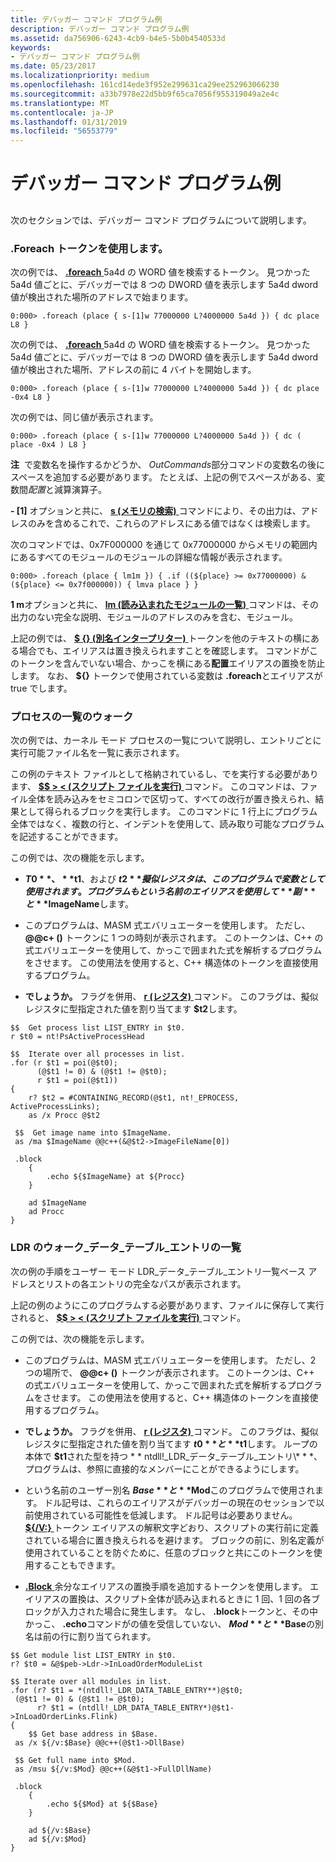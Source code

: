 ```yaml
---
title: デバッガー コマンド プログラム例
description: デバッガー コマンド プログラム例
ms.assetid: da756906-6243-4cb9-b4e5-5b0b4540533d
keywords:
- デバッガー コマンド プログラム例
ms.date: 05/23/2017
ms.localizationpriority: medium
ms.openlocfilehash: 161cd14ede3f952e299631ca29ee252963066230
ms.sourcegitcommit: a33b7978e22d5bb9f65ca7056f955319049a2e4c
ms.translationtype: MT
ms.contentlocale: ja-JP
ms.lasthandoff: 01/31/2019
ms.locfileid: "56553779"
---
```

# <a name="debugger-command-program-examples"></a>デバッガー コマンド プログラム例


## <span id="ddk_debugger_command_program_examples_dbg"></span><span id="DDK_DEBUGGER_COMMAND_PROGRAM_EXAMPLES_DBG"></span>


次のセクションでは、デバッガー コマンド プログラムについて説明します。

### <a name="span-idusingtheforeachtokenspanspan-idusingtheforeachtokenspanusing-the-foreach-token"></a><span id="using_the__foreach_token"></span><span id="USING_THE__FOREACH_TOKEN"></span>.Foreach トークンを使用します。

次の例では、 [ **.foreach** ](-foreach.md) 5a4d の WORD 値を検索するトークン。 見つかった 5a4d 値ごとに、デバッガーでは 8 つの DWORD 値を表示します 5a4d dword 値が検出された場所のアドレスで始まります。

```dbgcmd
0:000> .foreach (place { s-[1]w 77000000 L?4000000 5a4d }) { dc place L8 } 
```

次の例では、 [ **.foreach** ](-foreach.md) 5a4d の WORD 値を検索するトークン。 見つかった 5a4d 値ごとに、デバッガーでは 8 つの DWORD 値を表示します 5a4d dword 値が検出された場所、アドレスの前に 4 バイトを開始します。

```dbgcmd
0:000> .foreach (place { s-[1]w 77000000 L?4000000 5a4d }) { dc place -0x4 L8 } 
```

次の例では、同じ値が表示されます。

```dbgcmd
0:000> .foreach (place { s-[1]w 77000000 L?4000000 5a4d }) { dc ( place -0x4 ) L8 } 
```

**注**  で変数名を操作するかどうか、 *OutCommands*部分コマンドの変数名の後にスペースを追加する必要があります。 たとえば、上記の例でスペースがある、変数間*配置*と減算演算子。

 

**- \[1\]** オプションと共に、 [ **s (メモリの検索)** ](s--search-memory-.md)コマンドにより、その出力は、アドレスのみを含めるこれで、これらのアドレスにある値ではなくは検索します。

次のコマンドでは、0x7F000000 を通じて 0x77000000 からメモリの範囲内にあるすべてのモジュールのモジュールの詳細な情報が表示されます。

```dbgcmd
0:000> .foreach (place { lm1m }) { .if ((${place} >= 0x77000000) & (${place} <= 0x7f000000)) { lmva place } } 
```

**1 m**オプションと共に、 [ **lm (読み込まれたモジュールの一覧)** ](lm--list-loaded-modules-.md)コマンドは、その出力のない完全な説明、モジュールのアドレスのみを含む、モジュール。

上記の例では、 [ **$ {} (別名インタープリター)** ](-------alias-interpreter-.md)トークンを他のテキストの横にある場合でも、エイリアスは置き換えられますことを確認します。 コマンドがこのトークンを含んでいない場合、かっこを横にある**配置**エイリアスの置換を防止します。 なお、 **${}** トークンで使用されている変数は **.foreach**とエイリアスが true でします。

### <a name="span-idwalkingtheprocesslistspanspan-idwalkingtheprocesslistspanwalking-the-process-list"></a><span id="walking_the_process_list"></span><span id="WALKING_THE_PROCESS_LIST"></span>プロセスの一覧のウォーク

次の例では、カーネル モード プロセスの一覧について説明し、エントリごとに実行可能ファイル名を一覧に表示されます。

この例のテキスト ファイルとして格納されているし、でを実行する必要があります、 [  **$$ &gt; &lt; (スクリプト ファイルを実行)** ](-----------------------a---run-script-file-.md)コマンド。 このコマンドは、ファイル全体を読み込みをセミコロンで区切って、すべての改行が置き換えられ、結果として得られるブロックを実行します。 このコマンドに 1 行上にプログラム全体ではなく、複数の行と、インデントを使用して、読み取り可能なプログラムを記述することができます。

この例では、次の機能を示します。

-   **$T0**、 **$t1**、および **$t2**擬似レジスタは、このプログラムで変数として使用されます。 プログラムもという名前のエイリアスを使用して**副**と **$ImageName**します。

-   このプログラムは、MASM 式エバリュエーターを使用します。 ただし、 **@@c+ ()** トークンに 1 つの時刻が表示されます。 このトークンは、C++ の式エバリュエーターを使用して、かっこで囲まれた式を解析するプログラムをさせます。 この使用法を使用すると、C++ 構造体のトークンを直接使用するプログラム。

-   **でしょうか。** フラグを併用、 [ **r (レジスタ)** ](r--registers-.md)コマンド。 このフラグは、擬似レジスタに型指定された値を割り当てます **$t2**します。

```dbgcmd
$$  Get process list LIST_ENTRY in $t0.
r $t0 = nt!PsActiveProcessHead

$$  Iterate over all processes in list.
.for (r $t1 = poi(@$t0);
      (@$t1 != 0) & (@$t1 != @$t0);
      r $t1 = poi(@$t1))
{
    r? $t2 = #CONTAINING_RECORD(@$t1, nt!_EPROCESS, ActiveProcessLinks);
    as /x Procc @$t2

 $$  Get image name into $ImageName.
 as /ma $ImageName @@c++(&@$t2->ImageFileName[0])

 .block
    {
        .echo ${$ImageName} at ${Procc}
    }

    ad $ImageName
    ad Procc
}
```

### <a name="span-idwalkingtheldrdatatableentrylistspanspan-idwalkingtheldrdatatableentrylistspanwalking-the-ldrdatatableentry-list"></a><span id="walking_the_ldr_data_table_entry_list"></span><span id="WALKING_THE_LDR_DATA_TABLE_ENTRY_LIST"></span>LDR のウォーク\_データ\_テーブル\_エントリの一覧

次の例の手順をユーザー モード LDR\_データ\_テーブル\_エントリ一覧ベース アドレスとリストの各エントリの完全なパスが表示されます。

上記の例のようにこのプログラムする必要があります、ファイルに保存して実行されると、 [  **$$ &gt; &lt; (スクリプト ファイルを実行)** ](-----------------------a---run-script-file-.md)コマンド。

この例では、次の機能を示します。

- このプログラムは、MASM 式エバリュエーターを使用します。 ただし、2 つの場所で、 **@@c+ ()** トークンが表示されます。 このトークンは、C++ の式エバリュエーターを使用して、かっこで囲まれた式を解析するプログラムをさせます。 この使用法を使用すると、C++ 構造体のトークンを直接使用するプログラム。

- **でしょうか。** フラグを併用、 [ **r (レジスタ)** ](r--registers-.md)コマンド。 このフラグは、擬似レジスタに型指定された値を割り当てます **$t0**と **$t1**します。 ループの本体で **$t1**された型を持つ * * ntdll!\_LDR\_データ\_テーブル\_エントリ\\* * *、プログラムは、参照に直接的なメンバーにことができるようにします。

- という名前のユーザー別名 **$Base**と **$Mod**このプログラムで使用されます。 ドル記号は、これらのエイリアスがデバッガーの現在のセッションで以前使用されている可能性を低減します。 ドル記号は必要ありません。 [ **${/V:}** ](-------alias-interpreter-.md)トークン エイリアスの解釈文字どおり、スクリプトの実行前に定義されている場合に置き換えられるを避けます。 ブロックの前に、別名定義が使用されていることを防ぐために、任意のブロックと共にこのトークンを使用することもできます。

- [ **.Block** ](-block.md)余分なエイリアスの置換手順を追加するトークンを使用します。 エイリアスの置換は、スクリプト全体が読み込まれるときに 1 回、1 回の各ブロックが入力された場合に発生します。 なし、 **.block**トークンと、その中かっこ、 **.echo**コマンドがの値を受信していない、 **$Mod**と **$Base**の別名は前の行に割り当てられます。

```dbgcmd
$$ Get module list LIST_ENTRY in $t0.
r? $t0 = &@$peb->Ldr->InLoadOrderModuleList
 
$$ Iterate over all modules in list.
.for (r? $t1 = *(ntdll!_LDR_DATA_TABLE_ENTRY**)@$t0;
 (@$t1 != 0) & (@$t1 != @$t0);
      r? $t1 = (ntdll!_LDR_DATA_TABLE_ENTRY*)@$t1->InLoadOrderLinks.Flink)
{
    $$ Get base address in $Base.
 as /x ${/v:$Base} @@c++(@$t1->DllBase)
 
 $$ Get full name into $Mod.
 as /msu ${/v:$Mod} @@c++(&@$t1->FullDllName)
 
 .block
    {
        .echo ${$Mod} at ${$Base}
    }
 
    ad ${/v:$Base}
    ad ${/v:$Mod}
}
```

 

 





